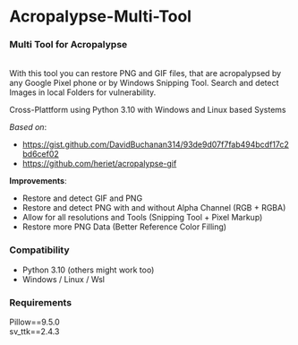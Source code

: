 # Acropalypse-Multi-Tool

### Multi Tool for Acropalypse<br>

<br>
With this tool you can restore PNG and GIF files, that are acropalypsed by any Google Pixel phone or by Windows Snipping Tool. 
Search and detect Images in local Folders for vulnerability.


Cross-Plattform using Python 3.10 with Windows and Linux based Systems

*Based on*:
- https://gist.github.com/DavidBuchanan314/93de9d07f7fab494bcdf17c2bd6cef02
- https://github.com/heriet/acropalypse-gif

**Improvements**:
- Restore and detect GIF and PNG
- Restore and detect PNG with and without Alpha Channel (RGB + RGBA)
- Allow for all resolutions and Tools (Snipping Tool + Pixel Markup)
- Restore more PNG Data (Better Reference Color Filling)

### Compatibility

- Python 3.10 (others might work too)
- Windows / Linux / Wsl

### Requirements
Pillow==9.5.0<br>
sv_ttk==2.4.3
